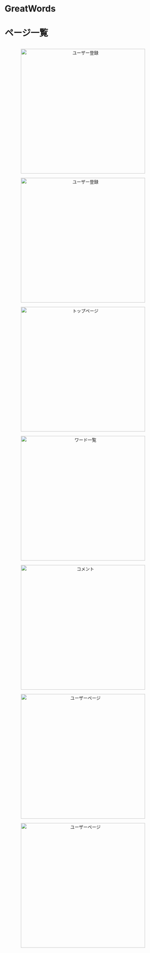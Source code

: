 # GreatWords

# ページ一覧
<p align="center">
  <img src="images/firstpage.png" alt="トップページ" width="00px">
</p>

<p align="center">
  <img src="images/auth1.png" alt="ユーザー登録" width="400px">
</p>

<p align="center">
  <img src="images/auth2.png" alt="ユーザー登録" width="400px">
</p>

<p align="center">
  <img src="images/speaker.png" alt="トップページ" width="400px">
</p>

<p align="center">
  <img src="images/words.png" alt="ワード一覧" width="400px">
</p>

<p align="center">
  <img src="images/comments.png" alt="コメント" width="400px">
</p>

<p align="center">
  <img src="images/user1.png" alt="ユーザーページ" width="400px">
</p>

<p align="center">
  <img src="images/user２.png" alt="ユーザーページ" width="400px">
</p>
